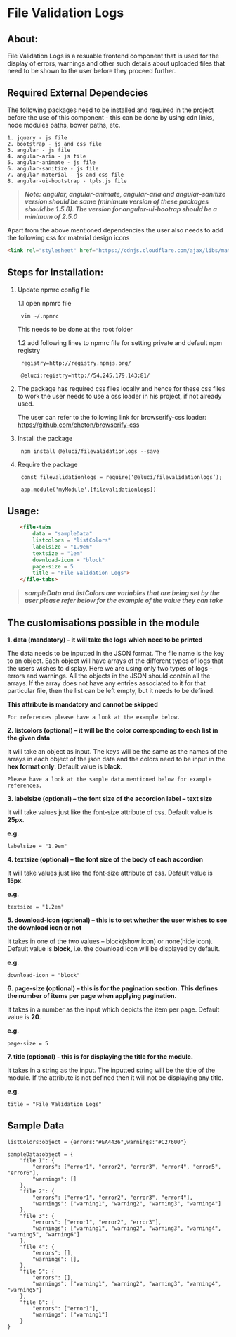 # File Validation Logs


## About:

File Validation Logs is a resuable frontend component that is used for the display of errors, warnings and other such details about uploaded files that need to be shown to the user before they proceed further.


## Required External Dependecies

The following packages need to be installed and required in the project before the use of this component - this can be done by using cdn links, node modules paths, bower paths, etc.

	1. jquery - js file
	2. bootstrap - js and css file
	3. angular - js file
	4. angular-aria - js file
	5. angular-animate - js file
	6. angular-sanitize - js file
	7. angular-material - js and css file
	8. angular-ui-bootstrap - tpls.js file

>_**Note: angular, angular-animate, angular-aria and angular-sanitize version should be same (minimum version of these packages should be 1.5.8). The version for angular-ui-bootrap should be a minimum of 2.5.0**_

Apart from the above mentioned dependencies the user also needs to add the following css for material design icons 


```html
<link rel="stylesheet" href="https://cdnjs.cloudflare.com/ajax/libs/material-design-iconic-font/2.2.0/css/material-design-iconic-font.min.css">
```


## Steps for Installation:

1. Update npmrc config file

	1.1 open npmrc file

		vim ~/.npmrc

	This needs to be done at the root folder
	
	1.2 add following lines to npmrc file for setting private and default npm registry

		
		registry=http://registry.npmjs.org/

		@eluci:registry=http://54.245.179.143:81/
		
2. The package has required css files locally and hence for these css files to work the user needs to use a css loader in his project, if not already used.

	The user can refer to the following link for browserify-css loader: https://github.com/cheton/browserify-css


3. Install the package


		npm install @eluci/filevalidationlogs --save


4. Require the package

	
		const filevalidationlogs = require(‘@eluci/filevalidationlogs’);

		app.module('myModule',[filevalidationlogs])
	

## Usage:

```html
    <file-tabs
        data = "sampleData"
        listcolors = "listColors"
        labelsize = "1.9em" 
        textsize = "1em"
        download-icon = "block" 
        page-size = 5      
        title = "File Validation Logs">
    </file-tabs>
```

>_**sampleData and listColors are variables that are being set by the user please refer below for the example of the value they can take**_



## The customisations possible in the module


**1. data (mandatory) - it will take the logs which need to be printed**

The data needs to be inputted in the JSON format. The file name is the key to an object. Each object will have arrays of the different types of logs that the users wishes to display. Here we are using only two types of logs - errors and  warnings. All the objects in the JSON should contain all the arrays. If the array does not have any entries associated to it for that particular file, then the list can be left empty, but it needs to be defined. 

**This attribute is mandatory and cannot be skipped**
	
	For references please have a look at the example below.


**2. listcolors (optional) – it will be the color corresponding to each list in the given data**

It will take an object as input. The keys will be the same as the names of the arrays in each object of the json data and the colors need to be input in the **hex format only**. Default value is **black**. 

	Please have a look at the sample data mentioned below for example references.


**3. labelsize (optional) – the font size of the accordion label – text size**

It will take values just like the font-size attribute of css. Default value is **25px**.

**e.g.**

	labelsize = "1.9em"


**4. textsize (optional) – the font size of the body of each accordion**

It will take values just like the font-size attribute of css. Default value is **15px**.

**e.g.**
	
	textsize = "1.2em"


**5. download-icon (optional) – this is to set whether the user wishes to see the download icon or not**

It takes in one of the two values – block(show icon) or none(hide icon). Default value is **block**, i.e. the download icon will be displayed by default.

**e.g.**

	download-icon = "block"


**6. page-size (optional) – this is for the pagination section. This defines the number of items per page when applying pagination.**

It takes in a number as the input which depicts the item per page. Default value is **20**.

**e.g.**
	
	page-size = 5


**7. title (optional) - this is for displaying the title for the module.**

It takes in a string as the input. The inputted string will be the title of the module. If the attribute is not defined then it will not be displaying any title.

**e.g.**

	title = "File Validation Logs"



## Sample Data

    listColors:object = {errors:"#EA4436",warnings:"#C27600"}

	sampleData:object = {
		"file 1": {
			"errors": ["error1", "error2", "error3", "error4", "error5", "error6"],
			"warnings": []
		},
		"file 2": {
			"errors": ["error1", "error2", "error3", "error4"],
			"warnings": ["warning1", "warning2", "warning3", "warning4"]
		},
		"file 3": {
			"errors": ["error1", "error2", "error3"],
			"warnings": ["warning1", "warning2", "warning3", "warning4", "warning5", "warning6"]
		},
		"file 4": {
			"errors": [],
			"warnings": [],
		},
		"file 5": {
			"errors": [],
			"warnings": ["warning1", "warning2", "warning3", "warning4", "warning5"]
		},
		"file 6": {
			"errors": ["error1"],
			"warnings": ["warning1"]
		}
	}
